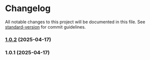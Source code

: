 # Changelog

All notable changes to this project will be documented in this file. See [standard-version](https://github.com/conventional-changelog/standard-version) for commit guidelines.

### [1.0.2](https://github.com/lamlib/drawer/compare/v1.0.1...v1.0.2) (2025-04-17)

### 1.0.1 (2025-04-17)
